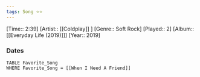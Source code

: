 ```yaml
---
tags: Song ⭐⭐ 
---
```

[Time:: 2:39]
[Artist:: [[Coldplay]] ]
[Genre:: Soft Rock]
[Played:: 2]
[Album:: [[Everyday Life (2019)]]]
[Year:: 2019]
### Dates
````dataview
TABLE Favorite_Song
WHERE Favorite_Song = [[When I Need A Friend]]
````